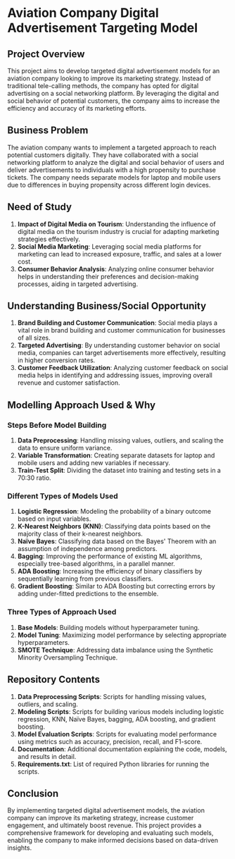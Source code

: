 # Aviation Company Digital Advertisement Targeting Model

## Project Overview

This project aims to develop targeted digital advertisement models for an aviation company looking to improve its marketing strategy. Instead of traditional tele-calling methods, the company has opted for digital advertising on a social networking platform. By leveraging the digital and social behavior of potential customers, the company aims to increase the efficiency and accuracy of its marketing efforts.

## Business Problem

The aviation company wants to implement a targeted approach to reach potential customers digitally. They have collaborated with a social networking platform to analyze the digital and social behavior of users and deliver advertisements to individuals with a high propensity to purchase tickets. The company needs separate models for laptop and mobile users due to differences in buying propensity across different login devices.

## Need of Study

1. **Impact of Digital Media on Tourism**: Understanding the influence of digital media on the tourism industry is crucial for adapting marketing strategies effectively.
2. **Social Media Marketing**: Leveraging social media platforms for marketing can lead to increased exposure, traffic, and sales at a lower cost.
3. **Consumer Behavior Analysis**: Analyzing online consumer behavior helps in understanding their preferences and decision-making processes, aiding in targeted advertising.

## Understanding Business/Social Opportunity

1. **Brand Building and Customer Communication**: Social media plays a vital role in brand building and customer communication for businesses of all sizes.
2. **Targeted Advertising**: By understanding customer behavior on social media, companies can target advertisements more effectively, resulting in higher conversion rates.
3. **Customer Feedback Utilization**: Analyzing customer feedback on social media helps in identifying and addressing issues, improving overall revenue and customer satisfaction.

## Modelling Approach Used & Why

### Steps Before Model Building

1. **Data Preprocessing**: Handling missing values, outliers, and scaling the data to ensure uniform variance.
2. **Variable Transformation**: Creating separate datasets for laptop and mobile users and adding new variables if necessary.
3. **Train-Test Split**: Dividing the dataset into training and testing sets in a 70:30 ratio.

### Different Types of Models Used

1. **Logistic Regression**: Modeling the probability of a binary outcome based on input variables.
2. **K-Nearest Neighbors (KNN)**: Classifying data points based on the majority class of their k-nearest neighbors.
3. **Naïve Bayes**: Classifying data based on the Bayes' Theorem with an assumption of independence among predictors.
4. **Bagging**: Improving the performance of existing ML algorithms, especially tree-based algorithms, in a parallel manner.
5. **ADA Boosting**: Increasing the efficiency of binary classifiers by sequentially learning from previous classifiers.
6. **Gradient Boosting**: Similar to ADA Boosting but correcting errors by adding under-fitted predictions to the ensemble.

### Three Types of Approach Used

1. **Base Models**: Building models without hyperparameter tuning.
2. **Model Tuning**: Maximizing model performance by selecting appropriate hyperparameters.
3. **SMOTE Technique**: Addressing data imbalance using the Synthetic Minority Oversampling Technique.

## Repository Contents

1. **Data Preprocessing Scripts**: Scripts for handling missing values, outliers, and scaling.
2. **Modeling Scripts**: Scripts for building various models including logistic regression, KNN, Naïve Bayes, bagging, ADA boosting, and gradient boosting.
3. **Model Evaluation Scripts**: Scripts for evaluating model performance using metrics such as accuracy, precision, recall, and F1-score.
4. **Documentation**: Additional documentation explaining the code, models, and results in detail.
5. **Requirements.txt**: List of required Python libraries for running the scripts.

## Conclusion

By implementing targeted digital advertisement models, the aviation company can improve its marketing strategy, increase customer engagement, and ultimately boost revenue. This project provides a comprehensive framework for developing and evaluating such models, enabling the company to make informed decisions based on data-driven insights.

